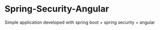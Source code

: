 # Spring-Security-Angular
Simple application developed with spring boot + spring security + angular 
